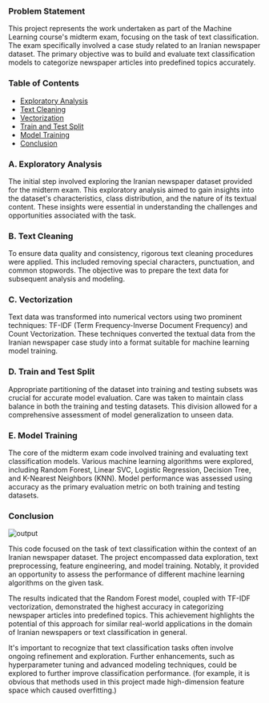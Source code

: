 ### Problem Statement

This project represents the work undertaken as part of the Machine Learning course's midterm exam, focusing on the task of text classification. The exam specifically involved a case study related to an Iranian newspaper dataset. The primary objective was to build and evaluate text classification models to categorize newspaper articles into predefined topics accurately.

### Table of Contents

- [Exploratory Analysis](#a-exploratory-analysis)
- [Text Cleaning](#b-text-cleaning)
- [Vectorization](#c-vectorization)
- [Train and Test Split](#d-train-and-test-split)
- [Model Training](#e-model-training)
- [Conclusion](#conclusion)

### A. Exploratory Analysis

The initial step involved exploring the Iranian newspaper dataset provided for the midterm exam. This exploratory analysis aimed to gain insights into the dataset's characteristics, class distribution, and the nature of its textual content. These insights were essential in understanding the challenges and opportunities associated with the task.

### B. Text Cleaning

To ensure data quality and consistency, rigorous text cleaning procedures were applied. This included removing special characters, punctuation, and common stopwords. The objective was to prepare the text data for subsequent analysis and modeling.

### C. Vectorization

Text data was transformed into numerical vectors using two prominent techniques: TF-IDF (Term Frequency-Inverse Document Frequency) and Count Vectorization. These techniques converted the textual data from the Iranian newspaper case study into a format suitable for machine learning model training.

### D. Train and Test Split

Appropriate partitioning of the dataset into training and testing subsets was crucial for accurate model evaluation. Care was taken to maintain class balance in both the training and testing datasets. This division allowed for a comprehensive assessment of model generalization to unseen data.

### E. Model Training

The core of the midterm exam code involved training and evaluating text classification models. Various machine learning algorithms were explored, including Random Forest, Linear SVC, Logistic Regression, Decision Tree, and K-Nearest Neighbors (KNN). Model performance was assessed using accuracy as the primary evaluation metric on both training and testing datasets.

### Conclusion
![output](https://github.com/MahanPourhosseini/News-Classification/assets/144378675/7ad138c9-9186-45b2-8469-bca7953e7f4e)

This code focused on the task of text classification within the context of an Iranian newspaper dataset. The project encompassed data exploration, text preprocessing, feature engineering, and model training. Notably, it provided an opportunity to assess the performance of different machine learning algorithms on the given task.

The results indicated that the Random Forest model, coupled with TF-IDF vectorization, demonstrated the highest accuracy in categorizing newspaper articles into predefined topics. This achievement highlights the potential of this approach for similar real-world applications in the domain of Iranian newspapers or text classification in general.

It's important to recognize that text classification tasks often involve ongoing refinement and exploration. Further enhancements, such as hyperparameter tuning and advanced modeling techniques, could be explored to further improve classification performance. (for example, it is obvious that methods used in this project made high-dimension feature space which caused overfitting.)
